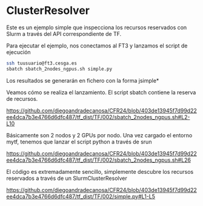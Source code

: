 # ClusterResolver

Este es un ejemplo simple que inspecciona los recursos reservados con Slurm a través del API correspondiente de TF.

Para ejecutar el ejemplo, nos conectamos al FT3 y lanzamos el script de ejecución

```bash
ssh tuusuario@ft3.cesga.es
sbatch sbatch_2nodes_ngpus.sh simple.py 
```

Los resultados se generarán en fichero con la forma jsimple*

Veamos cómo se realiza el lanzamiento. El script sbatch contiene la reserva de recursos.

https://github.com/diegoandradecanosa/CFR24/blob/403de13945f7d99d22ee4dca7b3e4766d6dfc487/tf_dist/TF/002/sbatch_2nodes_ngpus.sh#L2-L10

Básicamente son 2 nodos y 2 GPUs por nodo. Una vez cargado el entorno mytf, tenemos que lanzar el script python a través de srun

https://github.com/diegoandradecanosa/CFR24/blob/403de13945f7d99d22ee4dca7b3e4766d6dfc487/tf_dist/TF/002/sbatch_2nodes_ngpus.sh#L26

El código es extremadamente sencillo, simplemente descubre los recursos reservados a través de un SlurmClusterResolver

https://github.com/diegoandradecanosa/CFR24/blob/403de13945f7d99d22ee4dca7b3e4766d6dfc487/tf_dist/TF/002/simple.py#L1-L5




